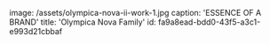 image: /assets/olympica-nova-ii-work-1.jpg
caption: 'ESSENCE OF A BRAND'
title: 'Olympica Nova Family'
id: fa9a8ead-bdd0-43f5-a3c1-e993d21cbbaf
